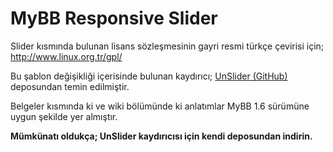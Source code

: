 MyBB Responsive Slider
========================

Slider kısmında bulunan lisans sözleşmesinin gayri resmi türkçe çevirisi için;
http://www.linux.org.tr/gpl/

Bu şablon değişikliği içerisinde bulunan kaydırıcı; <a href="https://github.com/idiot/unslider">UnSlider (GitHub)</a> deposundan temin edilmiştir.

Belgeler kısmında ki ve wiki bölümünde ki anlatımlar MyBB 1.6 sürümüne uygun şekilde yer almıştır. 


<b>Mümkünatı oldukça; UnSlider kaydırıcısı için kendi deposundan indirin. </b>
